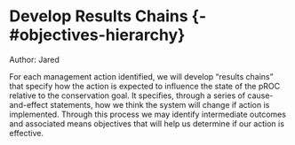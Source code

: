 # Develop Results Chains {-#objectives-hierarchy}

Author: Jared

For each management action identified, we will develop “results chains” that specify how the action is expected to influence the state of the pROC relative to the conservation goal. It specifies, through a series of cause-and-effect statements, how we think the system will change if action is implemented.  Through this process we may identify intermediate outcomes and associated means objectives that will help us determine if our action is effective.  
